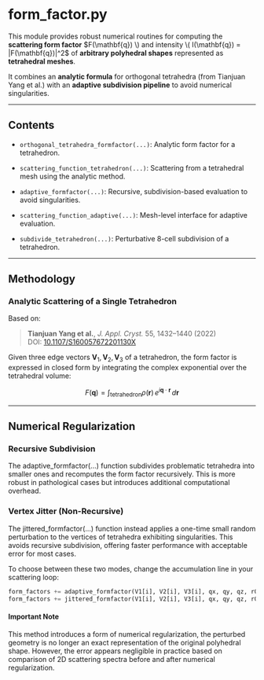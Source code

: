 # form_factor.py

This module provides robust numerical routines for computing the **scattering form factor** $F(\mathbf{q}) \) and intensity \( I(\mathbf{q}) = |F(\mathbf{q})|^2$ of **arbitrary polyhedral shapes** represented as **tetrahedral meshes**.

It combines an **analytic formula** for orthogonal tetrahedra (from Tianjuan Yang et al.) with an **adaptive subdivision pipeline** to avoid numerical singularities.

---

## Contents

- `orthogonal_tetrahedra_formfactor(...)`: Analytic form factor for a tetrahedron.
- `scattering_function_tetrahedron(...)`: Scattering from a tetrahedral mesh using the analytic method.

- `adaptive_formfactor(...)`: Recursive, subdivision-based evaluation to avoid singularities.
- `scattering_function_adaptive(...)`: Mesh-level interface for adaptive evaluation.
- `subdivide_tetrahedron(...)`: Perturbative 8-cell subdivision of a tetrahedron.

---

## Methodology

### Analytic Scattering of a Single Tetrahedron

Based on:
> **Tianjuan Yang et al.**, *J. Appl. Cryst.* 55, 1432–1440 (2022)  
> DOI: [10.1107/S160057672201130X](https://doi.org/10.1107/S160057672201130X)

Given three edge vectors $\mathbf{V}_1, \mathbf{V}_2, \mathbf{V}_3$ of a tetrahedron, the form factor is expressed in closed form by integrating the complex exponential over the tetrahedral volume:

$$
F(\mathbf{q}) = \int_{\text{tetrahedron}} \rho(\mathbf{r}) \, e^{i \mathbf{q} \cdot \mathbf{r}} \, d\mathbf{r}
$$

---

## Numerical Regularization

### Recursive Subdivision
The adaptive_formfactor(...) function subdivides problematic tetrahedra into smaller ones and recomputes the form factor recursively. This is more robust in pathological cases but introduces additional computational overhead.

### Vertex Jitter (Non-Recursive)
The jittered_formfactor(...) function instead applies a one-time small random perturbation to the vertices of tetrahedra exhibiting singularities. This avoids recursive subdivision, offering faster performance with acceptable error for most cases.

To choose between these two modes, change the accumulation line in your scattering loop:
```python
form_factors += adaptive_formfactor(V1[i], V2[i], V3[i], qx, qy, qz, r0[i], DENSITY, det_T)
form_factors += jittered_formfactor(V1[i], V2[i], V3[i], qx, qy, qz, r0[i], DENSITY, det_T)
```

#### Important Note
This method introduces a form of numerical regularization, the perturbed geometry is no longer an exact representation of the original polyhedral shape. However, the error appears negligible in practice based on comparison of 2D scattering spectra before and after numerical regularization.